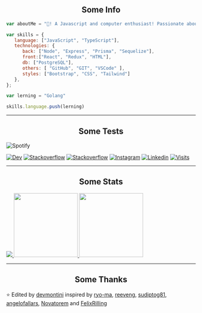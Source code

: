 <h2 align="center"> Some Info </h2>

```javascript
var aboutMe = "👋! A Javascript and computer enthusiast! Passionate about backend, programming logic and cheatsheets."

var skills = {
   language: ["JavaScript", "TypeScript"],
   technologies: {
      back: ["Node", "Express", "Prisma", "Sequelize"],
      front:["React", "Redux", "HTML"],
      db: ["PostgreSQL"],
      others: [ "GitHub", "GIT", "VSCode" ],
      styles: ["Bootstrap", "CSS", "Tailwind"]
   },
};

var lerning = "Golang"

skills.language.push(lerning)

```

---

<h2 align="center">  Some Tests </h2>
 
![Spotify](https://novatorem-devmontini.vercel.app/api/spotify?background_color=0d1117&border_color=ffffff)

     
[![Dev](https://img.shields.io/badge/dev%20-%230077B5.svg?&style=flat&logo=dev&logoColor=white)](https://dev.to/devmontini)
[![Stackoverflow](https://img.shields.io/badge/stackoverflow%20-%23DA8100.svg?&style=flat&logo=stackoverflow&logoColor=white)](https://es.stackoverflow.com/users/210275/franco-montini)
[![Stackoverflow](https://img.shields.io/badge/Spotify%20-%2337A60D.svg?&style=flat&logo=spotify&logoColor=white)](https://open.spotify.com/user/11148925557)
[![Instagram](https://img.shields.io/badge/Instagram%20-%23E4405F.svg?&style=flat&logo=instagram&logoColor=white)](https://www.instagram.com/fran_montini/)
[![Linkedin](https://img.shields.io/badge/Linkedin%20-%230077B5.svg?&style=flat&logo=linkedin&logoColor=white)](https://www.linkedin.com/in/devmontini/)
[![Visits](https://komarev.com/ghpvc/?username=devmontini&logo=GitHub&label=Visits&color=336699&logoColor=white&style=flat-square)](https://github.com/devmontini)


---

<h2 align="center"> Some Stats </h2>

<div>
   <a href="https://github.com/devmontini?tab=repositories" target="_blank">
      <img src="https://github-profile-trophy.vercel.app/?username=devmontini&column=8&theme=onedark&no-frame=true"/>
   </a>
   
   <a href="https://github.com/devmontini?tab=repositories" target="_blank">
      <img height="170" src="https://github-readme-stats.vercel.app/api?username=devmontini&theme=onedark&show_icons=true&include_all_commits=true&hide_border=true&hide=issues&nbsp;Stats&title_color=a9b665&icon_color=e3a84e&text_color=dfbf8e&bg_color=282828&count_private=true" />
   </a>
   
   <a href="https://github.com/devmontini?tab=repositories" target="_blank">
      <img height="170" src="https://github-readme-stats.vercel.app/api/top-langs/?username=devmontini&layout=compact&theme=onedark&hide_border=true&title_color=a9b665&icon_color=e3a84e&text_color=dfbf8e&bg_color=282828&;Language&nbsp;Stats" />
   </a>
</div>

---

<h2 align="center"> Some Thanks </h2>

⭐️ Edited by [devmontini](https://github.com/devmontini) inspired by [ryo-ma](https://github.com/ryo-ma), [reeveng](https://github.com/reeveng), [sudiptog81](https://github.com/sudiptog81), [angelofallars](https://github.com/angelofallars), [Novatorem](https://github.com/novatorem) and [FelixRilling](https://github.com/FelixRilling)  
